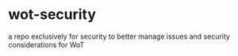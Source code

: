 # wot-security
a repo exclusively for security to better manage issues and security considerations for WoT
